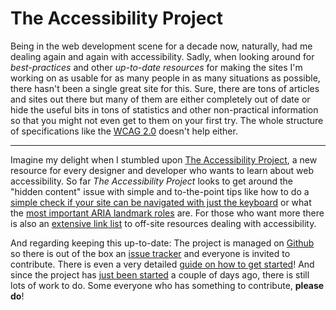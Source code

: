 # The Accessibility Project

Being in the web development scene for a decade now, naturally, had me dealing again and again with accessibility. Sadly, when looking around for *best-practices* and other *up-to-date resources* for making the sites I'm working on as usable for as many people in as many situations as possible, there hasn't been a single great site for this. Sure, there are tons of articles and sites out there but many of them are either completely out of date or hide the useful bits in tons of statistics and other non-practical information so that you might not even get to them on your first try. The whole structure of specifications like the [WCAG 2.0][wcag2] doesn't help either.

-------------------

Imagine my delight when I stumbled upon [The Accessibility Project][tap], a new resource for every designer and developer who wants to learn about web accessibility. So far *The Accessibility Project* looks to get around the "hidden content" issue with simple and to-the-point tips like how to do a [simple check if your site can be navigated with just the keyboard][keyb] or what the [most important ARIA landmark roles][roles] are. For those who want more there is also an [extensive link list](http://a11yproject.com/resources.html) to off-site resources dealing with accessibility.

And regarding keeping this up-to-date: The project is managed on [Github][proj] so there is out of the box an [issue tracker][issues] and everyone is invited to contribute. There is even a very detailed [guide on how to get started][contrib]! And since the project has [just been started][ann] a couple of days ago, there is still lots of work to do. Some everyone who has something to contribute, **please do**!


[keyb]: http://a11yproject.com/posts/navigate-using-just-your-keyboard/
[roles]: http://a11yproject.com/posts/aria-landmark-roles/
[contrib]: https://github.com/a11yproject/a11yproject.com/blob/gh-pages/CONTRIBUTING.md
[tap]: http://a11yproject.com/
[issues]: https://github.com/a11yproject/a11yproject.com/issues
[proj]: https://github.com/a11yproject/a11yproject.com/
[ann]: http://daverupert.com/2013/01/simple-accessibility/
[wcag2]: http://www.w3.org/TR/WCAG20/
